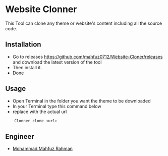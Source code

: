 
# Website Clonner

This Tool can clone any theme or website's content including all the source code.


## Installation

- Go to releases https://github.com/mahfuz0712/Website-Cloner/releases and download the latest version of the tool
- Then install it.
- Done


    
## Usage
- Open Terminal in the folder you want the theme to be downloaded
- In your Terminal type this command below
- replace <url> with the actual url 
```bash
    Clonner clone <url>
``` 


## Engineer

- [Mohammad Mahfuz Rahman](https://www.github.com/octokatherine)

